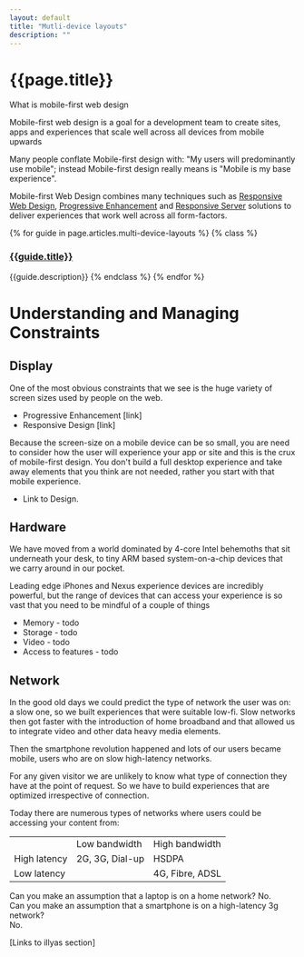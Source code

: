 ```yaml
---
layout: default
title: "Mutli-device layouts"
description: ""
---
```

# {{page.title}}

 What is mobile-first web design

Mobile-first web design is a goal for a development team to create sites, apps 
and experiences that scale well across all devices from mobile upwards

Many people conflate Mobile-first design with: "My users will predominantly use 
mobile"; instead Mobile-first design really means is "Mobile is my base 
experience".

Mobile-first Web Design combines many techniques such as [Responsive Web 
Design](link), [Progressive Enhancement](link) and [Responsive Server](link) 
solutions to deliver experiences that work well across all form-factors.

{% for guide in page.articles.multi-device-layouts %}
{% class %}
### [{{guide.title}}]({{guide.url}}) 
{{guide.description}}
{% endclass %}
{% endfor %}


# Understanding and Managing Constraints
## Display

One of the most obvious constraints that we see is the huge variety of screen 
sizes used by people on the web.

* Progressive Enhancement [link]
* Responsive Design [link]

Because the screen-size on a mobile device can be so small, you are need to 
consider how the user will experience your app or site and this is the crux of 
mobile-first design.  You don't build a full desktop experience and take away 
elements that you think are not needed, rather you start with that mobile 
experience. 

* Link to Design.

## Hardware

We have moved from a world dominated by 4-core Intel behemoths that sit 
underneath your desk, to tiny ARM based system-on-a-chip devices that we carry 
around in our pocket.

Leading edge iPhones and Nexus experience devices are incredibly powerful, but 
the range of devices that can access your experience is so vast that you need to 
be mindful of a couple of things  
 

* Memory - todo
* Storage - todo
* Video - todo
* Access to features - todo

## Network

In the good old days we could predict the type of network the user was on: a 
slow one, so we built experiences that were suitable low-fi.  Slow networks then 
got faster with the introduction of home broadband and that allowed us to 
integrate video and other data heavy media elements.  

Then the smartphone revolution happened and lots of our users became mobile, 
users who are on slow high-latency networks.

For any given visitor we are unlikely to know what type of connection they have 
at the point of request.  So we have to build experiences that are optimized 
irrespective of connection.

Today there are numerous types of networks where users could be accessing your 
content from:

<!-- TODO: Fix formatting of cells -->
<table>
<tr>
<td></td>
<td>Low bandwidth</td>
<td>High bandwidth</td>
</tr>
<tr>
<td>High latency</td>
<td>2G, 3G, Dial-up</td>
<td>HSDPA</td>
</tr>
<tr>
<td>Low latency</td>
<td></td>
<td>4G, Fibre, ADSL</td>
</tr>
</table>

Can you make an assumption that a laptop is on a home network?  No.  
Can you make an assumption that a smartphone is on a high-latency 3g network?  
No.

[Links to illyas section]